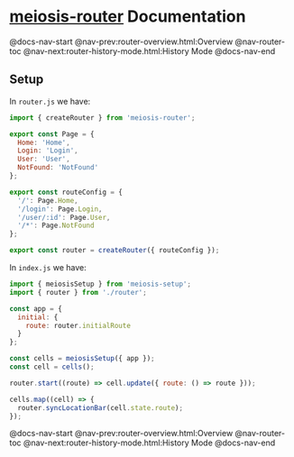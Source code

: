 # [meiosis-router](https://meiosis.js.org/router) Documentation

@docs-nav-start
@nav-prev:router-overview.html:Overview
@nav-router-toc
@nav-next:router-history-mode.html:History Mode
@docs-nav-end

## Setup

In `router.js` we have:

```js
import { createRouter } from 'meiosis-router';

export const Page = {
  Home: 'Home',
  Login: 'Login',
  User: 'User',
  NotFound: 'NotFound'
};

export const routeConfig = {
  '/': Page.Home,
  '/login': Page.Login,
  '/user/:id': Page.User,
  '/*': Page.NotFound
};

export const router = createRouter({ routeConfig });
```

In `index.js` we have:

```js
import { meiosisSetup } from 'meiosis-setup';
import { router } from './router';

const app = {
  initial: {
    route: router.initialRoute
  }
};

const cells = meiosisSetup({ app });
const cell = cells();

router.start((route) => cell.update({ route: () => route }));

cells.map((cell) => {
  router.syncLocationBar(cell.state.route);
});
```

@docs-nav-start
@nav-prev:router-overview.html:Overview
@nav-router-toc
@nav-next:router-history-mode.html:History Mode
@docs-nav-end

